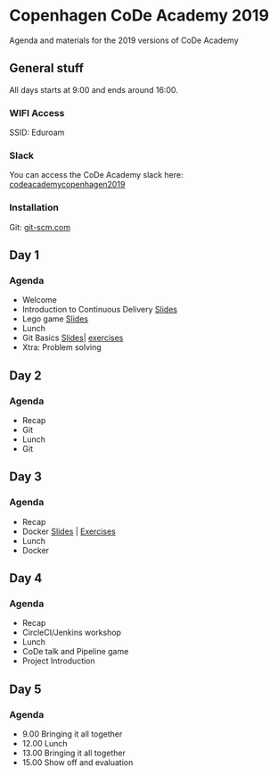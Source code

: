 # Copenhagen CoDe Academy 2019

Agenda and materials for the 2019 versions of CoDe Academy

## General stuff

All days starts at 9:00 and ends around 16:00.

### WIFI Access
SSID: Eduroam 

### Slack
You can access the CoDe Academy slack here: [codeacademycopenhagen2019](https://join.slack.com/t/codeacademycph2019/shared_invite/enQtNjY5MjQzNjE2MTYzLTI2ZDA4NjI4NWY3OWE0MzkyY2JmOWY5OWZhY2YxMjQ2Nzk0Y2RlMjdmNjBlMjJjNTZhYTcyY2MwNDdmY2JkMWM)

### Installation
Git: [git-scm.com](https://git-scm.com/)


## Day 1
### Agenda
* Welcome
* Introduction to Continuous Delivery [Slides](https://docs.google.com/presentation/d/e/2PACX-1vRQRsg9TsPIJvvsT4_lPWL_Dy12OcZSL7P1PH6IkgWwRgrWCCkRxjFBVtzE0cz4qx0jgA5p0d2iELN7/pub?start=false&loop=false&delayms=3000)
* Lego game [Slides](http://code.praqma.com/reveals/code-academy/lego-scrum/#/)
* Lunch
* Git Basics [Slides](https://files.slack.com/files-pri/TL2EKBW23-FL1AJ0RRB/download/copy_of_git_for_students_-_day_one.pdf)| [exercises](https://github.com/praqma-training/git-katas)
* Xtra: Problem solving



## Day 2
### Agenda
* Recap
* Git
* Lunch
* Git

## Day 3

### Agenda

* Recap
* Docker [Slides](http://cloud.coffeedrop.dk/s/fPzdfHnn8nip9GP) | [Exercises](https://github.com/praqma-training/docker-katas)
* Lunch
* Docker 


## Day 4

### Agenda

* Recap
* CircleCI/Jenkins workshop
* Lunch
* CoDe talk and Pipeline game
* Project Introduction

## Day 5
### Agenda

* 9.00 Bringing it all together
* 12.00 Lunch
* 13.00 Bringing it all together
* 15.00 Show off and evaluation

